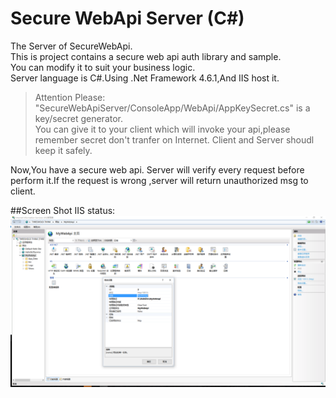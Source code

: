 # Secure WebApi Server (C#)
The Server of SecureWebApi.</br>
This is project contains a secure web api auth library and sample. </br>
You can modify it to suit your business logic.</br>
Server language is C#.Using .Net Framework 4.6.1,And IIS host it.</br>

>Attention Please:</br>
"SecureWebApiServer/ConsoleApp/WebApi/AppKeySecret.cs" is a key/secret generator.</br>
You can give it to your client which will invoke your api,please remember secret don't tranfer on Internet. Client and Server shoudl keep it safely.</br>


Now,You have a secure web api.
Server will verify every request before perform it.If the request is wrong ,server will return unauthorized msg to client.

##Screen Shot
IIS status:
![IIS](https://github.com/wind0ws/SecureWebApiServer/blob/master/screenshot/IIS.png)

